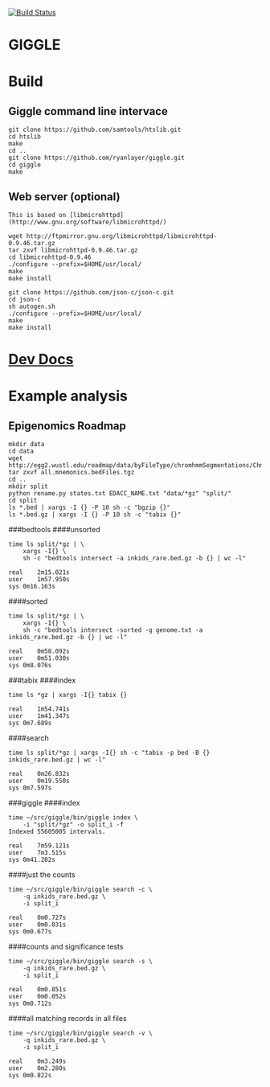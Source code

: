 [![Build Status](https://travis-ci.org/ryanlayer/giggle.svg?branch=master)](https://travis-ci.org/ryanlayer/giggle)

# GIGGLE

# Build
    
## Giggle command line intervace

    git clone https://github.com/samtools/htslib.git
    cd htslib
    make
    cd .. 
    git clone https://github.com/ryanlayer/giggle.git
    cd giggle
    make

## Web server (optional)
    This is based on [libmicrohttpd](http://www.gnu.org/software/libmicrohttpd/)

    wget http://ftpmirror.gnu.org/libmicrohttpd/libmicrohttpd-0.9.46.tar.gz
    tar zxvf libmicrohttpd-0.9.46.tar.gz
    cd libmicrohttpd-0.9.46
    ./configure --prefix=$HOME/usr/local/
    make
    make install

    git clone https://github.com/json-c/json-c.git
    cd json-c
    sh autogen.sh
    ./configure --prefix=$HOME/usr/local/
    make
    make install

# [Dev Docs](http://ryanlayer.github.io/giggle/)

# Example analysis
## Epigenomics Roadmap

    mkdir data
    cd data
    wget http://egg2.wustl.edu/roadmap/data/byFileType/chromhmmSegmentations/ChmmModels/coreMarks/jointModel/final/all.mnemonics.bedFiles.tgz
    tar zxvf all.mnemonics.bedFiles.tgz
    cd ..
    mkdir split
    python rename.py states.txt EDACC_NAME.txt "data/*gz" "split/"
    cd split
    ls *.bed | xargs -I {} -P 10 sh -c "bgzip {}"
    ls *.bed.gz | xargs -I {} -P 10 sh -c "tabix {}"
    

###bedtools
####unsorted

    time ls split/*gz | \
        xargs -I{} \
        sh -c "bedtools intersect -a inkids_rare.bed.gz -b {} | wc -l"

    real    2m15.021s
    user    1m57.950s
    sys 0m16.163s

####sorted

    time ls split/*gz | \
        xargs -I{} \
        sh -c "bedtools intersect -sorted -g genome.txt -a inkids_rare.bed.gz -b {} | wc -l"

    real    0m58.092s
    user    0m51.030s
    sys 0m8.076s

###tabix
####index

    time ls *gz | xargs -I{} tabix {}

    real    1m54.741s
    user    1m41.347s
    sys 0m7.689s

####search

    time ls split/*gz | xargs -I{} sh -c "tabix -p bed -B {}  inkids_rare.bed.gz | wc -l"

    real    0m26.832s
    user    0m19.550s
    sys 0m7.597s

###giggle
####index

    time ~/src/giggle/bin/giggle index \
        -i "split/*gz" -o split_i -f
    Indexed 55605005 intervals.

    real    7m59.121s
    user    7m3.515s
    sys 0m41.202s

####just the counts

    time ~/src/giggle/bin/giggle search -c \
        -q inkids_rare.bed.gz \
        -i split_i 

    real    0m0.727s
    user    0m0.031s
    sys 0m0.677s

####counts and significance tests

    time ~/src/giggle/bin/giggle search -s \
        -q inkids_rare.bed.gz \
        -i split_i 

    real    0m0.851s
    user    0m0.052s
    sys 0m0.712s   

####all matching records in all files

    time ~/src/giggle/bin/giggle search -v \
        -q inkids_rare.bed.gz \
        -i split_i 

    real    0m3.249s
    user    0m2.280s
    sys 0m0.822s


